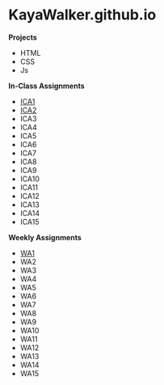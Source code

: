 # KayaWalker.github.io

**Projects**
* HTML
* CSS
* Js

**In-Class Assignments**
* [ICA1](/ica/ICA1.pdf)
* [ICA2](/ica/ICA2.pdf)
* ICA3
* ICA4
* ICA5
* ICA6
* ICA7
* ICA8
* ICA9
* ICA10
* ICA11
* ICA12
* ICA13
* ICA14
* ICA15

**Weekly Assignments**
* [WA1](/wa/wa1.html)
* WA2
* WA3
* WA4
* WA5
* WA6
* WA7
* WA8
* WA9
* WA10
* WA11
* WA12
* WA13
* WA14
* WA15